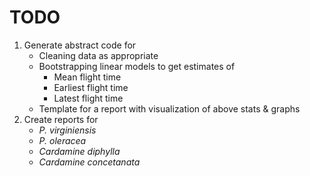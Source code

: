 # TODO

1. Generate abstract code for
    + Cleaning data as appropriate
    + Bootstrapping linear models to get estimates of 
        + Mean flight time
        + Earliest flight time
        + Latest flight time
    + Template for a report with visualization of above stats & graphs
2. Create reports for 
    + _P. virginiensis_
    + _P. oleracea_
    + _Cardamine diphylla_
    + _Cardamine concetanata_
    